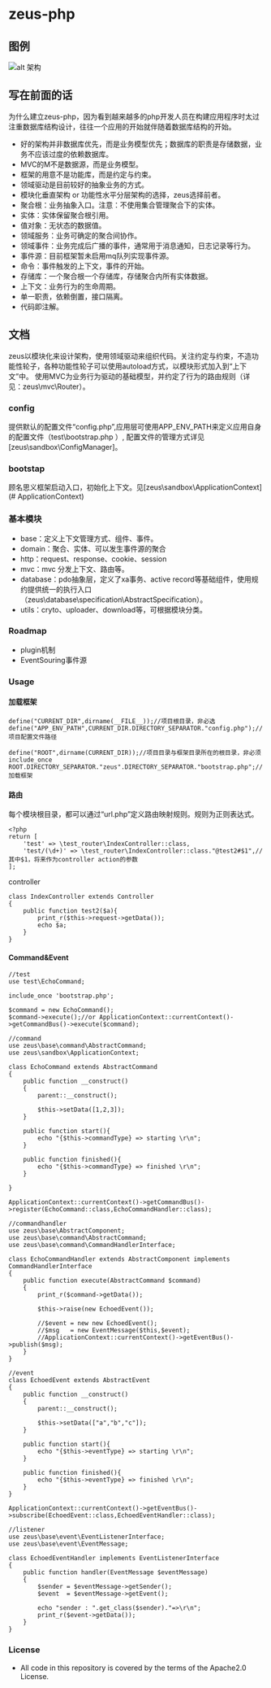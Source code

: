 ﻿# zeus-php

## 图例
![alt 架构](https://github.com/nathena/zeus-php/blob/master/resource/1.jpg "架构")

## 写在前面的话
为什么建立zeus-php，因为看到越来越多的php开发人员在构建应用程序时太过注重数据库结构设计，往往一个应用的开始就伴随着数据库结构的开始。
- 好的架构并非数据库优先，而是业务模型优先；数据库的职责是存储数据，业务不应该过度的依赖数据库。
- MVC的M不是数据源，而是业务模型。
- 框架的用意不是功能库，而是约定与约束。
- 领域驱动是目前较好的抽象业务的方式。
- 模块化垂直架构 or 功能性水平分层架构的选择，zeus选择前者。
- 聚合根：业务抽象入口。注意：不使用集合管理聚合下的实体。
- 实体：实体保留聚合根引用。
- 值对象：无状态的数据值。
- 领域服务：业务可确定的聚合间协作。
- 领域事件：业务完成后广播的事件，通常用于消息通知，日志记录等行为。
- 事件源：目前框架暂未启用mq队列实现事件源。
- 命令：事件触发的上下文，事件的开始。
- 存储库：一个聚合根一个存储库，存储聚合内所有实体数据。
- 上下文：业务行为的生命周期。
- 单一职责，依赖倒置，接口隔离。
- 代码即注解。

## 文档
zeus以模块化来设计架构，使用领域驱动来组织代码。关注约定与约束，不造功能性轮子，各种功能性轮子可以使用autoload方式，以模块形式加入到“上下文”中。
使用MVC为业务行为驱动的基础模型，并约定了行为的路由规则（详见：zeus\mvc\Router）。

### config
提供默认的配置文件“config.php”,应用层可使用APP_ENV_PATH来定义应用自身的配置文件（test\bootstrap.php ）,
配置文件的管理方式详见[zeus\sandbox\ConfigManager]。

### bootstap
顾名思义框架启动入口，初始化上下文。见[zeus\sandbox\ApplicationContext] (# ApplicationContext)

### 基本模块
- base：定义上下文管理方式、组件、事件。
- domain：聚合、实体、可以发生事件源的聚合
- http：request、response、cookie、session
- mvc：mvc 分发上下文、路由等。
- database：pdo抽象层，定义了xa事务、active record等基础组件，使用规约提供统一的执行入口（zeus\database\specification\AbstractSpecification）。
- utils：cryto、uploader、download等，可根据模块分类。

### Roadmap
- plugin机制
- EventSouring事件源

### Usage
#### 加载框架
```
define("CURRENT_DIR",dirname(__FILE__));//项目根目录，非必选
define("APP_ENV_PATH",CURRENT_DIR.DIRECTORY_SEPARATOR."config.php");//项目配置文件路径

define("ROOT",dirname(CURRENT_DIR));//项目目录与框架目录所在的根目录，非必须
include_once ROOT.DIRECTORY_SEPARATOR."zeus".DIRECTORY_SEPARATOR."bootstrap.php";//加载框架
```
#### 路由
每个模块根目录，都可以通过“url.php”定义路由映射规则。规则为正则表达式。
```
<?php
return [
    'test' => \test_router\IndexController::class,
    'test/(\d+)' => \test_router\IndexController::class."@test2#$1",//其中$1，将来作为controller action的参数
];
```
controller
```
class IndexController extends Controller
{
    public function test2($a){
        print_r($this->request->getData());
        echo $a;
    }
}
```
#### Command&Event
```
//test
use test\EchoCommand;

include_once 'bootstrap.php';

$command = new EchoCommand();
$command->execute();//or ApplicationContext::currentContext()->getCommandBus()->execute($command);

//command
use zeus\base\command\AbstractCommand;
use zeus\sandbox\ApplicationContext;

class EchoCommand extends AbstractCommand
{
    public function __construct()
    {
        parent::__construct();

        $this->setData([1,2,3]);
    }

    public function start(){
        echo "{$this->commandType} => starting \r\n";
    }

    public function finished(){
        echo "{$this->commandType} => finished \r\n";
    }

}

ApplicationContext::currentContext()->getCommandBus()->register(EchoCommand::class,EchoCommandHandler::class);

//commandhandler
use zeus\base\AbstractComponent;
use zeus\base\command\AbstractCommand;
use zeus\base\command\CommandHandlerInterface;

class EchoCommandHandler extends AbstractComponent implements CommandHandlerInterface
{
    public function execute(AbstractCommand $command)
    {
        print_r($command->getData());

        $this->raise(new EchoedEvent());
        
        //$event = new new EchoedEvent();
        //$msg   = new EventMessage($this,$event);
        //ApplicationContext::currentContext()->getEventBus()->publish($msg);
    }
}

//event
class EchoedEvent extends AbstractEvent
{
    public function __construct()
    {
        parent::__construct();

        $this->setData(["a","b","c"]);
    }

    public function start(){
        echo "{$this->eventType} => starting \r\n";
    }

    public function finished(){
        echo "{$this->eventType} => finished \r\n";
    }
}

ApplicationContext::currentContext()->getEventBus()->subscribe(EchoedEvent::class,EchoedEventHandler::class);

//listener
use zeus\base\event\EventListenerInterface;
use zeus\base\event\EventMessage;

class EchoedEventHandler implements EventListenerInterface
{
    public function handler(EventMessage $eventMessage)
    {
        $sender = $eventMessage->getSender();
        $event  = $eventMessage->getEvent();

        echo "sender : ".get_class($sender)."=>\r\n";
        print_r($event->getData());
    }
}
```


### License
- All code in this repository is covered by the terms of the Apache2.0 License.
